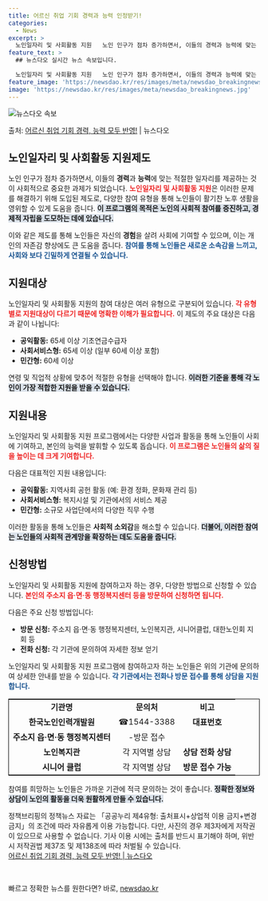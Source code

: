 ```yaml
---
title: 어르신 취업 기회 경력과 능력 인정받기!
categories:
  - News
excerpt: >
  노인일자리 및 사회활동 지원   노인 인구가 점차 증가하면서, 이들의 경력과 능력에 맞는 적절한 일자리를 제…
feature_text: >
  ## 뉴스다오 실시간 뉴스 속보입니다.

  노인일자리 및 사회활동 지원   노인 인구가 점차 증가하면서, 이들의 경력과 능력에 맞는 적절한 일자리를 제…
feature_image: 'https://newsdao.kr/res/images/meta/newsdao_breakingnews.jpg'
image: 'https://newsdao.kr/res/images/meta/newsdao_breakingnews.jpg'
---
```


![뉴스다오 속보](https://newsdao.kr/res/images/meta/newsdao_breakingnews.jpg)

<p>출처: <a href="https://newsdao.kr/4305" rel="dofollow">어르신 취업 기회 경력, 능력 모두 반영!</a> | 뉴스다오</p>

<h2 data-ke-size="size26">노인일자리 및 사회활동 지원제도</h2>

<p data-ke-size="size16">노인 인구가 점차 증가하면서, 이들의 <b>경력</b>과 <b>능력</b>에 맞는 적절한 일자리를 제공하는 것이 사회적으로 중요한 과제가 되었습니다. <b><span style="color: #ee2323;">노인일자리 및 사회활동 지원</span></b>은 이러한 문제를 해결하기 위해 도입된 제도로, 다양한 참여 유형을 통해 노인들이 활기찬 노후 생활을 영위할 수 있게 도움을 줍니다. <b><span style="background-color: #21538527;">이 프로그램의 목적은 노인의 사회적 참여를 증진하고, 경제적 자립을 도모하는 데에 있습니다.</span></b></p>

<p data-ke-size="size16">이와 같은 제도를 통해 노인들은 자신의 <b>경험</b>을 살려 사회에 기여할 수 있으며, 이는 개인의 자존감 향상에도 큰 도움을 줍니다. <b><span style="color: #1a5490;">참여를 통해 노인들은 새로운 소속감을 느끼고, 사회와 보다 긴밀하게 연결될 수 있습니다.</span></b></p>

<h2 data-ke-size="size26">지원대상</h2>

<p data-ke-size="size16">노인일자리 및 사회활동 지원의 참여 대상은 여러 유형으로 구분되어 있습니다. <b><span style="color: #ee2323;">각 유형별로 지원대상이 다르기 때문에 명확한 이해가 필요합니다.</span></b> 이 제도의 주요 대상은 다음과 같이 나뉩니다:</p>
<ul>
  <li><b>공익활동:</b> 65세 이상 기초연금수급자</li>
  <li><b>사회서비스형:</b> 65세 이상 (일부 60세 이상 포함)</li>
  <li><b>민간형:</b> 60세 이상</li>
</ul>

<p data-ke-size="size16">연령 및 직업적 상황에 맞추어 적절한 유형을 선택해야 합니다. <b><span style="background-color: #21538527;">이러한 기준을 통해 각 노인이 가장 적합한 지원을 받을 수 있습니다.</span></b></p>

<h2 data-ke-size="size26">지원내용</h2>

<p data-ke-size="size16">노인일자리 및 사회활동 지원 프로그램에서는 다양한 사업과 활동을 통해 노인들이 사회에 기여하고, 본인의 능력을 발휘할 수 있도록 돕습니다. <b><span style="color: #ee2323;">이 프로그램은 노인들의 삶의 질을 높이는 데 크게 기여합니다.</span></b></p>
<p data-ke-size="size16">다음은 대표적인 지원 내용입니다:</p>
<ul>
  <li><b>공익활동:</b> 지역사회 공헌 활동 (예: 환경 정화, 문화재 관리 등)</li>
  <li><b>사회서비스형:</b> 복지시설 및 기관에서의 서비스 제공</li>
  <li><b>민간형:</b> 소규모 사업단에서의 다양한 직무 수행</li>
</ul>

<p data-ke-size="size16">이러한 활동을 통해 노인들은 <b>사회적 소외감</b>을 해소할 수 있습니다. <b><span style="background-color: #21538527;">더불어, 이러한 참여는 노인들의 사회적 관계망을 확장하는 데도 도움을 줍니다.</span></b></p>

<h2 data-ke-size="size26">신청방법</h2>

<p data-ke-size="size16">노인일자리 및 사회활동 지원에 참여하고자 하는 경우, 다양한 방법으로 신청할 수 있습니다. <b><span style="color: #ee2323;">본인의 주소지 읍·면·동 행정복지센터 등을 방문하여 신청하면 됩니다.</span></b></p>
<p data-ke-size="size16">다음은 주요 신청 방법입니다:</p>
<ul>
  <li><b>방문 신청:</b> 주소지 읍·면·동 행정복지센터, 노인복지관, 시니어클럽, 대한노인회 지회 등</li>
  <li><b>전화 신청:</b> 각 기관에 문의하여 자세한 정보 얻기</li>
</ul>

<p data-ke-size="size16">노인일자리 및 사회활동 지원 프로그램에 참여하고자 하는 노인들은 위의 기관에 문의하여 상세한 안내를 받을 수 있습니다. <b><span style="color: #1a5490;">각 기관에서는 전화나 방문 접수를 통해 상담을 지원합니다.</span></b></p>

<table style="width:100%; border:1px solid #000;">
  <tr>
    <td style="text-align: center; height: 17px;"><b>기관명</b></td>
    <td style="text-align: center; height: 17px;"><b>문의처</b></td>
    <td style="text-align: center; height: 17px;"><b>비고</b></td>
  </tr>
  <tr>
    <td style="text-align: center; height: 17px;"><b>한국노인인력개발원</b></td>
    <td style="text-align: center; height: 17px;">☎1544-3388</td>
    <td style="text-align: center; height: 17px;"><b>대표번호</b></td>
  </tr>
  <tr>
    <td style="text-align: center; height: 17px;"><b>주소지 읍·면·동 행정복지센터</b></td>
    <td style="text-align: center; height: 17px;">-방문 접수</td>
    <td style="text-align: center; height: 17px;"><b></b></td>
  </tr>
  <tr>
    <td style="text-align: center; height: 17px;"><b>노인복지관</b></td>
    <td style="text-align: center; height: 17px;">각 지역별 상담</td>
    <td style="text-align: center; height: 17px;"><b>상담 전화 상담</b></td>
  </tr>
  <tr>
    <td style="text-align: center; height: 17px;"><b>시니어 클럽</b></td>
    <td style="text-align: center; height: 17px;">각 지역별 상담</td>
    <td style="text-align: center; height: 17px;"><b>방문 접수 가능</b></td>
  </tr>
</table>

<p data-ke-size="size16">참여를 희망하는 노인들은 가까운 기관에 적극 문의하는 것이 좋습니다. <b><span style="background-color: #21538527;">정확한 정보와 상담이 노인의 활동을 더욱 원활하게 만들 수 있습니다.</span></b></p>

<p data-ke-size="size16">정책브리핑의 정책뉴스 자료는 「공공누리 제4유형: 출처표시+상업적 이용 금지+변경 금지」의 조건에 따라 자유롭게 이용 가능합니다. 다만, 사진의 경우 제3자에게 저작권이 있으므로 사용할 수 없습니다. 기사 이용 시에는 출처를 반드시 표기해야 하며, 위반 시 저작권법 제37조 및 제138조에 따라 처벌될 수 있습니다. <br> <a href="https://newsdao.kr/4305">어르신 취업 기회 경력, 능력 모두 반영! | 뉴스다오</a> </p>

<p data-ke-size="size16">&nbsp;</p> 

빠르고 정확한 뉴스를 원한다면? 바로, <a href="https://newsdao.kr" rel="dofollow">newsdao.kr</a>


